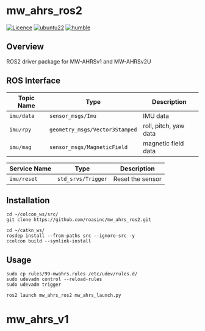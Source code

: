 # mw_ahrs_ros2
[![Licence](https://img.shields.io/badge/License-Apache_2.0-green.svg)](https://opensource.org/licenses/Apache-2.0/)
[![ubuntu22](https://img.shields.io/badge/-UBUNTU_22.04-orange?style=flat-square&logo=ubuntu&logoColor=white)](https://releases.ubuntu.com/jammy/)
[![humble](https://img.shields.io/badge/-HUMBLE-blue?style=flat-square&logo=ros)](https://docs.ros.org/en/humble/index.html)

## Overview
ROS2 driver package for MW-AHRSv1 and MW-AHRSv2U

## ROS Interface

| Topic Name   | Type                             | Description           |
|--------------|----------------------------------|-----------------------|
| ``imu/data`` | ``sensor_msgs/Imu``              | IMU data              |
| ``imu/rpy``  | ``geometry_msgs/Vector3Stamped`` | roll, pitch, yaw data |
| ``imu/mag``  | ``sensor_msgs/MagneticField``    | magnetic field data   |

| Service Name  | Type             | Description      |
|---------------|------------------|------------------|
| ``imu/reset`` | ``std_srvs/Trigger`` | Reset the sensor |

## Installation
```
cd ~/colcon_ws/src/
git clone https://github.com/roasinc/mw_ahrs_ros2.git

cd ~/catkn_ws/
rosdep install --from-paths src --ignore-src -y
ccolcon build --symlink-install
```

## Usage
```
sudo cp rules/99-mwahrs.rules /etc/udev/rules.d/
sudo udevadm control --reload-rules
sudo udevadm trigger

ros2 launch mw_ahrs_ros2 mw_ahrs_launch.py
```
# mw_ahrs_v1
